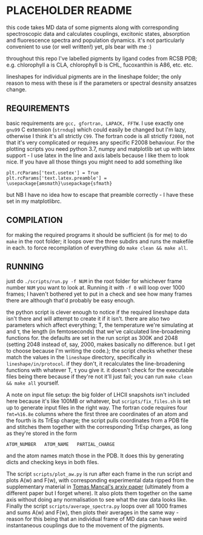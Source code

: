 PLACEHOLDER README
==================

this code takes MD data of some pigments along with corresponding spectroscopic data and calculates couplings, excitonic states, absorption and fluorescence spectra and population dynamics.
it's not particularly convenient to use (or well written!) yet, pls bear with me :)

throughout this repo I've labelled pigments by ligand codes from RCSB PDB; e.g. chlorophyll a is CLA, chlorophyll b is CHL, fucoxanthin is A86, etc. etc.

lineshapes for individual pigments are in the lineshape folder; the only reason to mess with these is if the parameters or spectral desnsity ansatzes change.

REQUIREMENTS
------------

basic requirements are `gcc, gfortran, LAPACK, FFTW`. I use exactly one `gnu99` C extension (`strndup`) which could easily be changed but I'm lazy, otherwise I think it's all strictly `C99`.
The fortran code is all strictly `f2008`, not that it's very complicated or requires any specific F2008 behaviour.
For the plotting scripts you need python 3.7, numpy and matplotlib set up with latex support - I use latex in the line and axis labels because I like them to look nice.
If you have all those things you might need to add something like
```
plt.rcParams['text.usetex'] = True
plt.rcParams['text.latex.preamble'] = \usepackage{amsmath}\usepackage{sfmath}
```
but NB I have no idea how to escape that preamble correctly - I have these set in my matplotlibrc.

COMPILATION
-----------

for making the required programs it should be sufficient (is for me) to do `make` in the root folder; it loops over the three subdirs and runs the makefile in each.
to force recompilation of everything do `make clean && make all`.

RUNNING
-------

just do `./scripts/run.py -f NUM` in the root folder for whichever frame number `NUM` you want to look at.
Running it with `-f 0` will loop over 1000 frames; I haven't bothered yet to put in a check and see how many frames there are although that'd probably be easy enough.

the python script is clever enough to notice if the required lineshape data isn't there and will attempt to create it if it isn't.
there are also two parameters which affect everything; T, the temperature we're simulating at and τ, the length (in femtoseconds) that we've calculated line-broadening functions for.
the defaults are set in the run script as 300K and 2048 (setting 2048 instead of, say, 2000, makes basically no difference. but I get to choose because I'm writing the code.); the script checks whether these match the values in the `lineshape` directory, specifically in `lineshape/in/protocol`.
if they don't, it recalculates the line-broadening functions with whatever T, τ you give it.
it doesn't check for the executable files being there because if they're not it'll just fail; you can run `make clean && make all` yourself.

A note on input file setup: the big folder of LHCII snapshots isn't included here because it's like 100MB or whatever, but `scripts/fix_files.sh` is set up to generate input files in the right way.
The fortran code requires four `fmt=%16.8e` columns where the first three are coordinates of an atom and the fourth is its TrEsp charge; the script pulls coordinates from a PDB file and stitches them together with the corresponding TrEsp charges, as long as they're stored in the form 

`ATOM_NUMBER   ATOM_NAME   PARTIAL_CHARGE`

and the atom names match those in the PDB.
It does this by generating dicts and checking keys in both files.

The script `scripts/plot_aw.py` is run after each frame in the run script and plots A(w) and F(w), with corresponding experimental data ripped from the supplementary material in [Tomas Mancal's arxiv paper](http://arxiv.org/abs/1512.00887) (ultimately from a different paper but I forget where).
It also plots them together on the same axis without doing any normalisation to see what the raw data looks like.
Finally the script `scripts/average_spectra.py` loops over all 1000 frames and sums A(w) and F(w), then plots their averages in the same way - reason for this being that an individual frame of MD data can have weird instantaneous couplings due to the movement of the pigments.
